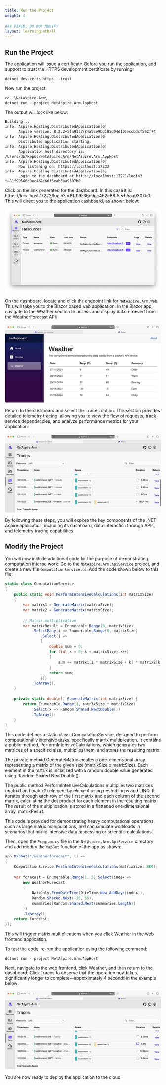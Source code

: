 ```yaml
---
title: Run the Project
weight: 4

### FIXED, DO NOT MODIFY
layout: learningpathall
---
```

## Run the Project
The application will issue a certificate. Before you run the application, add support to trust the HTTPS development certificate by running:
 
```console
dotnet dev-certs https --trust
```

Now run the project:
```console
cd .\NetAspire.Arm\
dotnet run --project NetAspire.Arm.AppHost 
```

The output will look like below:
```output
Building...
info: Aspire.Hosting.DistributedApplication[0]
      Aspire version: 8.2.2+5fa9337a84a52e9bd185d04d156eccbdcf592f74
info: Aspire.Hosting.DistributedApplication[0]
      Distributed application starting.
info: Aspire.Hosting.DistributedApplication[0]
      Application host directory is: /Users/db/Repos/NetAspire.Arm/NetAspire.Arm.AppHost
info: Aspire.Hosting.DistributedApplication[0]
      Now listening on: https://localhost:17222
info: Aspire.Hosting.DistributedApplication[0]
      Login to the dashboard at https://localhost:17222/login?t=81f99566c9ec462e66f5eab5aa9307b0
```

Click on the link generated for the dashboard. In this case it is: https://localhost:17222/login?t=81f99566c9ec462e66f5eab5aa9307b0. This will direct you to the application dashboard, as shown below:

![fig1](figures/01.png)

On the dashboard, locate and click the endpoint link for `NetAspire.Arm.Web`. This will take you to the Blazor based web application. In the Blazor app, navigate to the Weather section to access and display data retrieved from the WeatherForecast API:

![fig2](figures/02.png)

Return to the dashboard and select the Traces option. This section provides detailed telemetry tracing, allowing you to view the flow of requests, track service dependencies, and analyze performance metrics for your application:

![fig3](figures/03.png)

By following these steps, you will explore the key components of the .NET Aspire application, including its dashboard, data interaction through APIs, and telemetry tracing capabilities.

## Modify the Project
You will now include additional code for the purpose of demonstrating computation intense work. Go to the `NetAspire.Arm.ApiService` project, and create a new file `ComputationService.cs`. Add the code shown below to this file:

```cs
static class ComputationService
{
    public static void PerformIntensiveCalculations(int matrixSize)
    {
        var matrix1 = GenerateMatrix(matrixSize);
        var matrix2 = GenerateMatrix(matrixSize);

        // Matrix multiplication 
        var matrixResult = Enumerable.Range(0, matrixSize)            
            .SelectMany(i => Enumerable.Range(0, matrixSize)
                .Select(j =>
                {
                    double sum = 0;
                    for (int k = 0; k < matrixSize; k++)
                    {
                        sum += matrix1[i * matrixSize + k] * matrix2[k * matrixSize + j];
                    }
                    return sum;
                }))
            .ToArray();        
    }

    private static double[] GenerateMatrix(int matrixSize) {
        return Enumerable.Range(1, matrixSize * matrixSize)
            .Select(x => Random.Shared.NextDouble())
            .ToArray();
    }   
}
```

This code defines a static class, ComputationService, designed to perform computationally intensive tasks, specifically matrix multiplication. It contains a public method, PerformIntensiveCalculations, which generates two matrices of a specified size, multiplies them, and stores the resulting matrix.

The private method GenerateMatrix creates a one-dimensional array representing a matrix of the given size (matrixSize x matrixSize). Each element in the matrix is initialized with a random double value generated using Random.Shared.NextDouble().

The public method PerformIntensiveCalculations multiplies two matrices (matrix1 and matrix2) element by element using nested loops and LINQ. It iterates through each row of the first matrix and each column of the second matrix, calculating the dot product for each element in the resulting matrix. The result of the multiplication is stored in a flattened one-dimensional array, matrixResult.

This code is provided for demonstrating heavy computational operations, such as large matrix manipulations, and can simulate workloads in scenarios that mimic intensive data processing or scientific calculations.

Then, open the `Program.cs` file in the `NetAspire.Arm.ApiService` directory and add modify the `MapGet` function of the app as shown:

```cs
app.MapGet("/weatherforecast", () =>
{
    ComputationService.PerformIntensiveCalculations(matrixSize: 800);

    var forecast = Enumerable.Range(1, 5).Select(index =>
        new WeatherForecast
        (
            DateOnly.FromDateTime(DateTime.Now.AddDays(index)),
            Random.Shared.Next(-20, 55),
            summaries[Random.Shared.Next(summaries.Length)]
        ))
        .ToArray();
    return forecast;
});
```

This will trigger matrix multiplications when you click Weather in the web frontend application.

To test the code, re-run the application using the following command:

```console
dotnet run --project NetAspire.Arm.AppHost 
```

Next, navigate to the web frontend, click Weather, and then return to the dashboard. Click Traces to observe that the operation now takes significantly longer to complete—approximately 4 seconds in the example below:

![fig4](figures/04.png)

You are now ready to deploy the application to the cloud.
